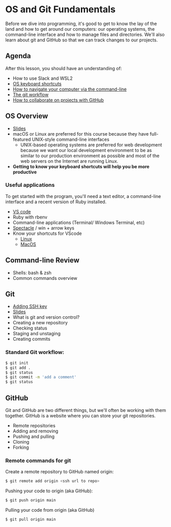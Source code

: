 # OS and Git Fundamentals

Before we dive into programming, it's good to get to know the lay of the land and how to get around our computers: our operating systems, the command-line interface and how to manage files and directories. We'll also learn about git and GitHub so that we can track changes to our projects.

## Agenda
After this lesson, you should have an understanding of:

  * How to use Slack and WSL2
  * [OS keyboard shortcuts](#os-overview)
  * [How to navigate your computer via the command-line](#command-line-review)
  * [The git workflow](#git)
  * [How to collaborate on projects with GitHub](#github)

## OS Overview
  * [Slides](https://drive.google.com/file/d/1FC-4ELw_M_dptujUxr0b7ttQJ06CoH5B/view?usp=sharing)
  * macOS or Linux are preferred for this course because they have full-featured UNIX-style command-line interfaces
    * UNIX-based operating systems are preferred for web development because we want our local development environment to be as similar to our production environment as possible and most of the web servers on the Internet are running Linux.
  * **Getting to know your keyboard shortcuts will help you be more productive**

### Useful applications
To get started with the program, you'll need a text editor, a command-line interface and a recent version of Ruby installed.

  * [VS code](https://code.visualstudio.com/)
  * Ruby with rbenv
  * Command-line applications (Terminal/ Windows Terminal, etc)
  * [Spectacle](https://spectacleapp.com) / win + arrow keys
  * Know your shortcuts for VScode 
    * [Linux](https://code.visualstudio.com/shortcuts/keyboard-shortcuts-linux.pdf)
    * [MacOS](https://code.visualstudio.com/shortcuts/keyboard-shortcuts-macos.pdf)


## Command-line Review
  * Shells: bash & zsh
  * Common commands overview

## Git
  * [Adding SSH key](https://docs.github.com/en/github/authenticating-to-github/connecting-to-github-with-ssh/adding-a-new-ssh-key-to-your-github-account) 
  * [Slides](https://drive.google.com/file/d/17uGFXR55FTC2o7orXpB1d5q1DgLTIf3D/view?usp=sharing)
  * What is git and version control?
  * Creating a new repository
  * Checking status
  * Staging and unstaging
  * Creating commits


### Standard Git workflow:

```bash
$ git init
$ git add .
$ git status
$ git commit -m 'add a comment'
$ git status
```

## GitHub
Git and GitHub are two different things, but we'll often be working with them together. GitHub is a website where you can store your git repositories.

  * Remote repositories
  * Adding and removing
  * Pushing and pulling
  * Cloning
  * Forking

### Remote commands for git

Create a remote repository to GitHub named origin:
```bash
$ git remote add origin <ssh url to repo>
```

Pushing your code to origin (aka GitHub):
```bash
$ git push origin main
```

Pulling your code from origin (aka GitHub)

```bash
$ git pull origin main
```
